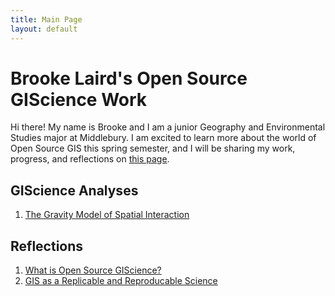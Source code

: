 ```yaml
---
title: Main Page
layout: default
---
```


# Brooke Laird's Open Source GIScience Work
Hi there! My name is Brooke and I am a junior Geography and Environmental Studies major at Middlebury. I am excited to learn more about the world of Open Source GIS this spring semester, and I will be sharing my work, progress, and reflections on [this page](https://gis4dev.github.io).

## GIScience Analyses
1. [The Gravity Model of Spatial Interaction](gravity/gravity.md)

## Reflections
1. [What is Open Source GIScience?](reflection/open-source.md)
2. [GIS as a Replicable and Reproducable Science](reflection/blogpost-2.md) 
